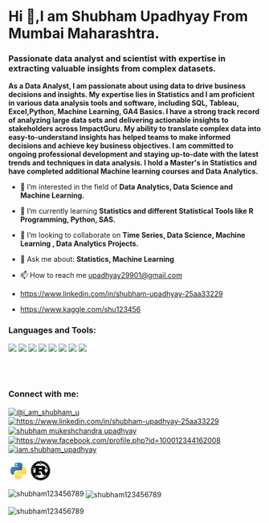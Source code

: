 <h1 align="left">Hi 👋,I am Shubham Upadhyay From Mumbai Maharashtra.</h1>
<h3 align="left">Passionate data analyst and scientist with expertise in extracting valuable insights from complex datasets.</h3>

**As a Data Analyst, I am passionate about using data to drive business decisions and insights. My expertise lies in Statistics and I am proficient in various data analysis tools and software, including SQL, Tableau, Excel,Python, Machine Learning, GA4 Basics.
I have a strong track record of analyzing large data sets and delivering actionable insights to stakeholders across ImpactGuru. My ability to translate complex data into easy-to-understand insights has helped teams to make informed decisions and achieve key business objectives.
I am committed to ongoing professional development and staying up-to-date with the latest trends and techniques in data analysis. I hold a Master's in Statistics and have completed additional Machine learning courses and Data Analytics.**

- 👀 I’m interested in the field of **Data Analytics, Data Science and Machine Learning.**

- 🌱 I’m currently learning **Statistics and different Statistical Tools like R Programming, Python, SAS.**

- 💞️ I’m looking to collaborate on **Time Series, Data Science, Machine Learning , Data Analytics Projects.**

- 💬 Ask me about: **Statistics, Machine Learning**

- 📫 How to reach me upadhyay29901@gmail.com

- https://www.linkedin.com/in/shubham-upadhyay-25aa33229
- https://www.kaggle.com/shu123456
<h3 align="left">Languages and Tools:</h3>
<a href="https://www.rstudio.com/products/rstudio/download" target="_blank"> <img src="https://cdn.icon-icons.com/icons2/277/PNG/128/RStudio_30177.png"></a>
<a href="https://www.python.org" target="_blank"> <img src="https://img.icons8.com/color/48/000000/python--v1.png"></a>
<a href="https://www.mysql.com" target="_blank"> <img src="https://img.icons8.com/fluency/48/000000/mysql-logo.png"></a>
<a href="https://www.tableau.com/g" target="_blank"> <img src="https://img.icons8.com/color/48/000000/tableau-software.png"></a>
<a href="https://powerbi.microsoft.com/" target="_blank"> <img src="https://img.icons8.com/color/48/000000/power-bi.png"></a>
<a href="https://www.fullstackpython.com/" target="_blank"> <img src="https://img.icons8.com/nolan/64/flask.png"></a>
<a href="https://hadoop.apache.org/" target="_blank"> <img src="https://img.icons8.com/color/48/000000/hadoop-distributed-file-system.png"></a>
<a href="https://docs.microsoft.com/en-us/sql/ssms/download-sql-server-management-studio-ssms?view=sql-server-ver15" target="_blank"><img src="https://img.icons8.com/color/48/000000/microsoft-sql-server.png"/></a>

<p align="centre">


<br/>
<br/>



<h3 align="left">Connect with me:</h3>
<p align="left">
<a href="https://twitter.com/@i_am_shubham_u" target="blank"><img align="center" src="https://raw.githubusercontent.com/rahuldkjain/github-profile-readme-generator/master/src/images/icons/Social/twitter.svg" alt="@i_am_shubham_u" height="30" width="40" /></a>
<a href="https://linkedin.com/in/https://www.linkedin.com/in/shubham-upadhyay-25aa33229" target="blank"><img align="center" src="https://raw.githubusercontent.com/rahuldkjain/github-profile-readme-generator/master/src/images/icons/Social/linked-in-alt.svg" alt="https://www.linkedin.com/in/shubham-upadhyay-25aa33229" height="30" width="40" /></a>
<a href="https://kaggle.com/shubham mukeshchandra upadhyay" target="blank"><img align="center" src="https://raw.githubusercontent.com/rahuldkjain/github-profile-readme-generator/master/src/images/icons/Social/kaggle.svg" alt="shubham mukeshchandra upadhyay" height="30" width="40" /></a>
<a href="https://fb.com/https://www.facebook.com/profile.php?id=100012344162008" target="blank"><img align="center" src="https://raw.githubusercontent.com/rahuldkjain/github-profile-readme-generator/master/src/images/icons/Social/facebook.svg" alt="https://www.facebook.com/profile.php?id=100012344162008" height="30" width="40" /></a>
<a href="https://instagram.com/iam.shubham_upadhyay" target="blank"><img align="center" src="https://raw.githubusercontent.com/rahuldkjain/github-profile-readme-generator/master/src/images/icons/Social/instagram.svg" alt="iam.shubham_upadhyay" height="30" width="40" /></a>
</p>

<img src="https://raw.githubusercontent.com/devicons/devicon/master/icons/python/python-original.svg" alt="python" width="40" height="40"/> </a> <a href="https://www.rust-lang.org" target="_blank" rel="noreferrer"> <img src="https://raw.githubusercontent.com/devicons/devicon/master/icons/rust/rust-plain.svg" alt="rust" width="40" height="40"/> </a> </p>



<p><img align="left" src="https://github-readme-stats.vercel.app/api/top-langs?username=shubham123456789&show_icons=true&locale=en&layout=compact" alt="shubham123456789" /></p>

<p>&nbsp;<img align="center" src="https://github-readme-stats.vercel.app/api?username=shubham123456789&show_icons=true&locale=en" alt="shubham123456789" /></p>

<p><img align="center" src="https://github-readme-streak-stats.herokuapp.com/?user=shubham123456789&" alt="shubham123456789" /></p>
